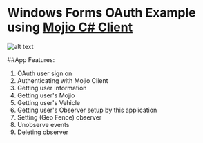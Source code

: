 # Windows Forms OAuth Example using [Mojio C# Client](https://github.com/mojio/Mojio.Client)
![alt text](https://raw.githubusercontent.com/mojio/mojio-csharp-example-OAuth2/master/Mojio%20Client%20SDK%20Example/OAuthExample/Image/Application%20Image.PNG)

##App Features:

1. OAuth user sign on
2. Authenticating with Mojio Client
3. Getting user information
4. Getting user's Mojio
5. Getting user's Vehicle
6. Getting user's Observer setup by this application
7. Setting (Geo Fence) observer
8. Unobserve events
9. Deleting observer
